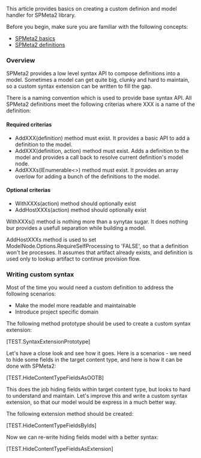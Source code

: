 ﻿---
Title: Custom syntax
FileName: custom-syntax.html
---

This article provides basics on creating a custom definion and model handler for SPMeta2 library.

Before you begin, make sure you are familiar with the following concepts:

* [SPMeta2 basics](http://docs.subpointsolutions.com/spmeta2/basics/)
* [SPMeta2 definitions](http://docs.subpointsolutions.com/spmeta2/definitions/)

### Overview
SPMeta2 provides a low level syntax API to compose definitions into a model. Sometimes a model can get quite big, clunky and hard to maintain, so a custom syntax extension can be written to fill the gap.

There is a naming convention which is used to provide base syntax API. All SPMeta2 definitions meet the following criterias where XXX is a name of the definition:

#### Required criterias
* AddXXX(definition) method must exist. It provides a basic API to add a definition to the model.
* AddXXX(definition, action) method must exist. Adds a definition to the model and provides a call back to resolve current definition's model node.
* AddXXXs(IEnumerable<>) method must exist. It provides an array overlow for adding a bunch of the definitions to the model.

#### Optional criterias
* WithXXXs(action) method should optionally exist
* AddHostXXXs(action) method should optionally exist

WithXXXs() method is nothing more than a synytax sugar. It does nothing bur provides a usefull separation while building a model.

AddHostXXXs method is used to set ModelNode.Options.RequireSelfProcessing to 'FALSE', so that a definition won't be processes. It assumes that artifact already exists, and definition is used only to lookup artifact to continue provision flow.

### Writing custom syntax 
Most of the time you would need a custom definition to address the following scenarios:

* Make the model more readable and maintainable
* Introduce project specific domain

The following method prototype should be used to create a custom syntax extension:

[TEST.SyntaxExtensionPrototype]

Let's have a close look and see how it goes. Here is a scenarios - we need to hide some fields in the target content type, and here is how it can be done with SPMeta2:

[TEST.HideContentTypeFieldsAsOOTB]

This does the job hiding fields within target content type, but looks to hard to understand and maintain.
Let's improve this and write a custom syntax extension, so that our model would be express in a much better way.

The following extension method should be created:

[TEST.HideContentTypeFieldsByIds]

Now we can re-write hiding fields model with a better syntax:

[TEST.HideContentTypeFieldsAsExtension]